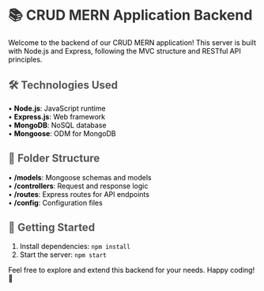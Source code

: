 <h1 style="font-size: 2em; font-weight: bold; color: #333;">📚 CRUD MERN Application Backend</h1>
<p style="font-size: 1em; color: #000;">Welcome to the backend of our CRUD MERN application! This server is built with Node.js and Express, following the MVC structure and RESTful API principles.</p>

<h2 style="font-size: 1.5em; font-weight: bold; color: #555;">🛠 Technologies Used</h2>
<ul style="list-style-type: none; padding: 0;">
    <li style="font-size: 1em; color: #000;">• <b>Node.js</b>: JavaScript runtime</li>
    <li style="font-size: 1em; color: #000;">• <b>Express.js</b>: Web framework</li>
    <li style="font-size: 1em; color: #000;">• <b>MongoDB</b>: NoSQL database</li>
    <li style="font-size: 1em; color: #000;">• <b>Mongoose</b>: ODM for MongoDB</li>
</ul>

<h2 style="font-size: 1.5em; font-weight: bold; color: #555;">📂 Folder Structure</h2>
<ul style="list-style-type: none; padding: 0;">
    <li style="font-size: 1em; color: #000;">• <b>/models</b>: Mongoose schemas and models</li>
    <li style="font-size: 1em; color: #000;">• <b>/controllers</b>: Request and response logic</li>
    <li style="font-size: 1em; color: #000;">• <b>/routes</b>: Express routes for API endpoints</li>
    <li style="font-size: 1em; color: #000;">• <b>/config</b>: Configuration files</li>
</ul>

<h2 style="font-size: 1.5em; font-weight: bold; color: #555;">🚀 Getting Started</h2>
<ol style="font-size: 1em; color: #000;">
    <li>Install dependencies: <code>npm install</code></li>
    <li>Start the server: <code>npm start</code></li>
</ol>

<p style="font-size: 1em; color: #000;">Feel free to explore and extend this backend for your needs. Happy coding! 🎉</p>
